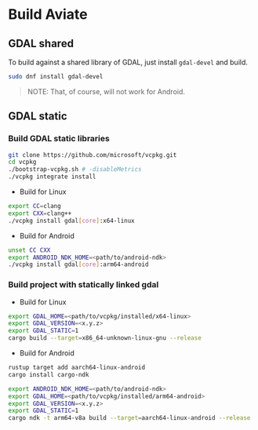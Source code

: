 # Build Aviate

## GDAL shared

To build against a shared library of GDAL, just install `gdal-devel` and build.

```sh
sudo dnf install gdal-devel
```

> NOTE: That, of course, will not work for Android.

## GDAL static

### Build GDAL static libraries

```sh
git clone https://github.com/microsoft/vcpkg.git
cd vcpkg
./bootstrap-vcpkg.sh # -disableMetrics
./vcpkg integrate install
```

- Build for Linux

```sh
export CC=clang
export CXX=clang++
./vcpkg install gdal[core]:x64-linux
```

- Build for Android

```sh
unset CC CXX
export ANDROID_NDK_HOME=<path/to/android-ndk>
./vcpkg install gdal[core]:arm64-android
```

### Build project with statically linked gdal

- Build for Linux

```sh
export GDAL_HOME=<path/to/vcpkg/installed/x64-linux>
export GDAL_VERSION=<x.y.z>
export GDAL_STATIC=1
cargo build --target=x86_64-unknown-linux-gnu --release
```

- Build for Android

```sh
rustup target add aarch64-linux-android
cargo install cargo-ndk
```

```sh
export ANDROID_NDK_HOME=<path/to/android-ndk>
export GDAL_HOME=<path/to/vcpkg/installed/arm64-android>
export GDAL_VERSION=<x.y.z>
export GDAL_STATIC=1
cargo ndk -t arm64-v8a build --target=aarch64-linux-android --release
```
